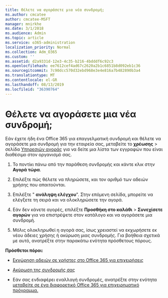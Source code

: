 ```yaml
---
title: Θέλετε να αγοράσετε μια νέα συνδρομή;
ms.author: cmcatee
author: cmcatee-MSFT
manager: mnirkhe
ms.date: 3/1/2018
ms.audience: Admin
ms.topic: article
ms.service: o365-administration
localization_priority: Normal
ms.collection: Adm_O365
ms.custom: ''
ms.assetid: d2a9331d-12e3-4c35-b216-4bdddf6c92c3
ms.openlocfilehash: ee7612cef4ad67c2620a2b1c6851b8d092eb1c36
ms.sourcegitcommit: 7c90dcc570d32ebd968e3e4e816a7b482890b3a4
ms.translationtype: MT
ms.contentlocale: el-GR
ms.lasthandoff: 08/13/2019
ms.locfileid: "36390764"
---
```

# <a name="looking-to-buy-a-new-subscription"></a>Θέλετε να αγοράσετε μια νέα συνδρομή;

Εάν έχετε ήδη ένα Office 365 για επαγγελματική συνδρομή και θέλετε να αγοράσετε μια συνδρομή για την εταιρεία σας, μεταβείτε το **χρέωσης** \> σελίδα [Υπηρεσιών αγοράς](https://go.microsoft.com/fwlink/p/?linkid=868433) για να δείτε μια λίστα των εγγραφών που είναι διαθέσιμο στον οργανισμό σας.
 
1. Το ποντίκι πάνω από την παράθεση συνδρομής και κάντε κλικ στην **Αγορά τώρα**.

2. Επιλέξτε πώς θέλετε να πληρώσετε, και τον αριθμό των αδειών χρήσης που απαιτούνται.

3. Επιλέξτε " **ανάληψη ελέγχου**". Στην επόμενη σελίδα, μπορείτε να ελέγξετε τη σειρά και να ολοκληρώσετε την αγορά.

4. Εάν δεν κάνετε αγορές, επιλέξτε **Προσθήκη στο καλάθι** \> **Συνεχίσετε αγορών** για να επιστρέψετε στον κατάλογο και να αγοράσετε μια συνδρομή. 

5. Μόλις ολοκληρωθεί η αγορά σας, ίσως χρειαστεί να εκχωρήσετε εκ νέου άδειες χρήσης ή ακύρωση μιας συνδρομής. Για βοήθεια σχετικά με αυτό, ανατρέξτε στην παρακάτω ενότητα πρόσθετους πόρους.

 **Πρόσθετοι πόροι:**
  
- [Εκχώρηση αδειών σε χρήστες στο Office 365 για επιχειρήσεις](https://docs.microsoft.com/en-us/office365/admin/subscriptions-and-billing/assign-licenses-to-users)
    
- [Ακύρωση της συνδρομής σας](https://docs.microsoft.com/en-us/office365/admin/subscriptions-and-billing/cancel-your-subscription)
    
- Εάν σας ενδιαφέρει εναλλαγή συνδρομές, ανατρέξτε στην ενότητα [μεταβείτε σε ένα διαφορετικό Office 365 για επιχειρηματικό πρόγραμμα.](https://docs.microsoft.com/en-us/office365/admin/subscriptions-and-billing/switch-to-a-different-plan)